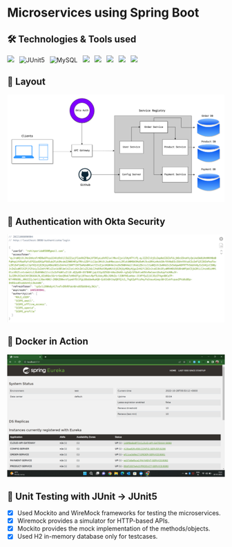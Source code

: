 #  Microservices using Spring Boot

## 🛠️ Technologies & Tools used

![](https://img.shields.io/badge/IntelliJ_IDEA-A93226?style=for-the-badge&logo=intellij-idea&logoColor=white)
&nbsp;
![JUnit5](https://img.shields.io/badge/JUnit5-F2F4F9?style=for-the-badge&logo=JUnit5&logoColor=25A162)
&nbsp;
![MySQL](https://img.shields.io/badge/MySQL-005C84?style=for-the-badge&logo=mysql&logoColor=white)
&nbsp;
![](https://img.shields.io/badge/Okta-F2F4F9?style=for-the-badge&logo=Okta&logoColor=000000)
&nbsp;
![](https://img.shields.io/badge/Docker-2CA5E0?style=for-the-badge&logo=docker&logoColor=white)
&nbsp;
![](https://img.shields.io/badge/Spring_Boot-F2F4F9?style=for-the-badge&logo=spring-boot)
&nbsp;
![](https://img.shields.io/badge/Kubernetes-F2F4F9?style=for-the-badge&logo=kubernetes&logoColor=326CE5)
&nbsp;
![](https://img.shields.io/badge/Jenkins-D24939?style=for-the-badge&logo=jenkins&logoColor=white)

## 📄 Layout

![Layout](/service-registry/diagrams/Microservices.drawio.png.png)

## 🔏 Authentication with Okta Security

![Okta](/service-registry/diagrams/authentication_details.png)

## 🦢 Docker in Action

![Docker](/service-registry/diagrams/Docker.png)

## 🔮 Unit Testing with JUnit -> JUnit5

- [x] Used Mockito and WireMock frameworks for testing the microservices.
- [x] Wiremock provides a simulator for HTTP-based APIs.
- [x] Mockito provides the mock implementation of the methods/objects.
- [x] Used H2 in-memory database only for testcases.
